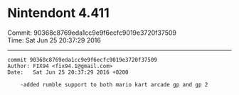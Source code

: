 # Nintendont 4.411
Commit: 90368c8769eda1cc9e9f6ecfc9019e3720f37509  
Time: Sat Jun 25 20:37:29 2016   

-----

```
commit 90368c8769eda1cc9e9f6ecfc9019e3720f37509
Author: FIX94 <fix94.1@gmail.com>
Date:   Sat Jun 25 20:37:29 2016 +0200

    -added rumble support to both mario kart arcade gp and gp 2
```
